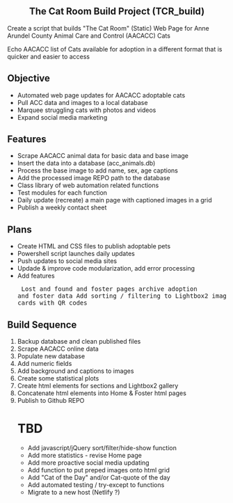 <h2><center>The Cat Room Build Project (TCR_build)</center></h2> 
<p>Create a script that builds "The Cat Room" (Static) Web Page for Anne Arundel County Animal Care and Control (AACACC) Cats</p> 
<p>Echo AACACC list of Cats available for adoption in a different format that is quicker and easier to access</p>

## Objective
* Automated web page updates for AACACC adoptable cats
* Pull ACC data and images to a local database
* Marquee struggling cats with photos and videos
* Expand social media marketing

## Features
* Scrape AACACC animal data for basic data and base image
* Insert the data into a database (acc_animals.db)
* Process the base image to add name, sex, age captions
* Add the processed image REPO path to the database 
* Class library of web automation related functions
* Test modules for each function
* Daily update (recreate) a main page with captioned images in a grid
* Publish a weekly contact sheet 

## Plans
* Create HTML and CSS files to publish adoptable pets
* Powershell script launches daily updates
* Push updates to social media sites 
* Updade & improve code modularization, add error processing
* Add features <pre> 
    Lost and found and foster pages
    archive adoption and foster data 
    Add sorting / filtering to Lightbox2 image gallery
    Cage cards with QR codes
    </pre> 

## Build Sequence
<ol>
    <li>Backup database and clean published files
    <li>Scrape AACACC online data
    <li>Populate new database 
    <li>Add numeric fields
    <li>Add background and captions to images
    <li>Create some statistical plots
    <li>Create html elements for sections and Lightbox2 gallery
    <li>Concatenate html elements into Home & Foster html pages
    <li>Publish to Github REPO 

# TBD
* Add javascript/jQuery sort/filter/hide-show function
* Add more statistics - revise Home page
* Add more proactive social media updating
* Add function to put preped images onto html grid
* Add "Cat of the Day" and/or Cat-quote of the day 
* Add automated testing / try-except to functions
* Migrate to a new host (Netlify ?)

